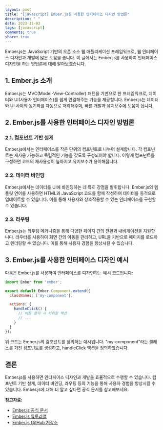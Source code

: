 ```yaml
---
layout: post
title: "[javascript] Ember.js를 사용한 인터페이스 디자인 방법론"
description: " "
date: 2023-11-03
tags: [javascript]
comments: true
share: true
---
```


Ember.js는 JavaScript 기반의 오픈 소스 웹 애플리케이션 프레임워크로, 웹 인터페이스 디자인과 개발에 많은 도움을 줍니다. 이 글에서는 Ember.js를 사용하여 인터페이스 디자인을 하는 방법론에 대해 알아보겠습니다.

## 1. Ember.js 소개

Ember.js는 MVC(Model-View-Controller) 패턴을 기반으로 한 프레임워크로, 데이터와 UI(사용자 인터페이스)를 쉽게 연결해주는 기능을 제공합니다. Ember.js는 데이터와 UI 사이의 동기화를 자동으로 처리해주며, 빠른 개발과 유지보수에 도움이 됩니다.

## 2. Ember.js를 사용한 인터페이스 디자인 방법론

### 2.1. 컴포넌트 기반 설계

Ember.js에서는 인터페이스를 작은 단위의 컴포넌트로 나누어 설계합니다. 각 컴포넌트는 재사용 가능하고 독립적인 기능을 갖도록 구성되어야 합니다. 이렇게 컴포넌트를 구성하면 코드의 재사용성이 높아지고 유지보수가 용이해집니다.

### 2.2. 데이터 바인딩

Ember.js에서는 데이터를 UI에 바인딩하는 데 특히 강점을 발휘합니다. Ember.js의 템플릿 언어를 사용하면 HTML과 JavaScript 코드를 함께 작성하여 데이터를 동적으로 업데이트할 수 있습니다. 이를 통해 사용자와 상호작용할 수 있는 인터페이스를 구현할 수 있습니다.

### 2.3. 라우팅

Ember.js는 라우팅 메커니즘을 통해 다양한 페이지 간의 전환과 내비게이션을 지원합니다. 라우터를 사용하여 화면 간의 이동을 관리하고, URL을 기반으로 페이지를 로드하고 렌더링할 수 있습니다. 이를 통해 사용자 경험을 향상시킬 수 있습니다.

## 3. Ember.js를 사용한 인터페이스 디자인 예시

다음은 Ember.js를 사용하여 인터페이스를 디자인하는 예시 코드입니다:

```javascript
import Ember from 'ember';

export default Ember.Component.extend({
  classNames: ['my-component'],

  actions: {
    handleClick() {
      // 버튼 클릭 시 처리할 액션
      // ...
    }
  }
});
```

위 코드는 Ember.js의 컴포넌트를 정의하는 예시입니다. "my-component"라는 클래스를 가진 컴포넌트를 생성하고, handleClick 액션을 정의하였습니다.

## 결론

Ember.js를 사용하면 인터페이스 디자인과 개발을 효율적으로 수행할 수 있습니다. 컴포넌트 기반 설계, 데이터 바인딩, 라우팅 등의 기능을 통해 사용자 경험을 향상시킬 수 있습니다. Ember.js에 대해 더 알고 싶다면 공식 문서를 참고해보세요.

**참고자료:**
- [Ember.js 공식 문서](https://emberjs.com/)
- [Ember.js 튜토리얼](https://guides.emberjs.com/release/tutorial/)
- [Ember.js GitHub 저장소](https://github.com/emberjs/ember.js)